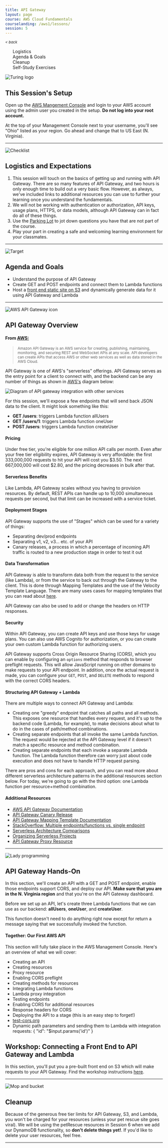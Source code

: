 ```yaml
---
title: API Gateway
layout: page
course: AWS Cloud Fundamentals
courselanding: /aws1/lessons/
session: 5
---
```


<div id="wrapper">
  <nav id="toc">
    <small><a style="font-style: italic" href="javascript:history.back()" title="">< back</a></small>
    <ol>
      <li><a href="#logistics">Logistics</a></li>
      <li><a href="#agenda">Agenda & Goals</a></li>
      <li><a href="#cleanup">Cleanup</a></li>
      <li><a href="#selfstudy">Self-Study Exercises</a></li>
    </ol>
  </nav>
  <div id="content-container">
    <section>
      <img class="section-image" src="{{ site.url }}/assets/images/turing-logo-white.png" alt="Turing logo">
      <h2 class="section-header">This Session's Setup</h2>
      <p>Open up the <a href="http://console.aws.amazon.com">AWS Mangement Console</a> and login to your AWS account using the admin user you created in the setup. <b>Do not log into your root account.</b></p>
      <p>At the top of your Management Console next to your username, you'll see "Ohio" listed as your region. Go ahead and change that to US East (N. Virginia).</p>
    </section>
    <hr>
    <section>
      <a name="logistics"></a>
      <img class="section-image" src="{{ site.url }}/assets/images/logistics.svg" alt="Checklist">
      <h2 class="section-header">Logistics and Expectations</h2>
      <ol>
        <li>This session will touch on the basics of getting up and running with API Gateway. There are so many features of API Gateway, and two hours is only enough time to build out a very basic flow. However, as always, we've included links to additional resources you can use to further your learning once you understand the fundamentals.</li>
        <li>We will not be working with authentication or authorization, API keys, usage plans, HTTPS, or data models, although API Gateway can in fact do all of these things.</li>
        <li>Use the <a target="blank" href="https://docs.google.com/document/d/13O58YyN2vt9V_7kPuNFpR0ic2c2YXxMzXYLIAN_vmao/edit?usp=sharing">Parking Lot</a> to jot down questions you have that are not part of the course.</li>
        <li>Play your part in creating a safe and welcoming learning environment for your classmates.</li>
      </ol>
    </section>
    <hr>
    <section>
      <a name="agenda"></a>
      <img class="section-image" src="{{ site.url }}/assets/images/goals.svg" alt="Target">
      <h2 class="section-header">Agenda and Goals</h2>
      <ul>
        <li>Understand the purpose of API Gateway</li>
        <li>Create GET and POST endpoints and connect them to Lambda functions</li>
        <li>Host a <a target="blank" href="http://petrescue.s3-website-us-east-1.amazonaws.com/">front end static site on S3</a> and dynamically generate data for it using API Gateway and Lambda</li>
      </ul>
    </section>
    <hr />
    <section>
      <a name="apigateway"></a>
      <img class="section-image" src="{{ site.url }}/assets/images/apigateway.svg" alt="AWS API Gateway icon">
      <h2 class="section-header">API Gateway Overview</h2>
      <h4>From <a target="blank" href="https://docs.aws.amazon.com/apigateway/latest/developerguide/welcome.html">AWS:</a></h4>
      <blockquote><small>Amazon API Gateway is an AWS service for creating, publishing, maintaining, monitoring, and securing REST and WebSocket APIs at any scale. API developers can create APIs that access AWS or other web services as well as data stored in the AWS Cloud.</small></blockquote>
      <p><span class="vocab">API Gateway</span> is one of AWS's "serverless" offerings. API Gateway serves as the entry point for a client to connect with, and the backend can be any number of things as shown in <a target="blank" href="https://docs.aws.amazon.com/apigateway/latest/developerguide/welcome.html">AWS's</a> diagram below:</p>
      <img class="screenshot" src="{{site.url}}/assets/images/apigatewaydiagram.png" alt="Diagram of API gateway integration with other services">
      <p>For this session, we'll expose a few endpoints that will send back JSON data to the client. It might look something like this:</p>
      <ul>
        <li><b>GET /users</b>: triggers Lambda function allUsers</li>
        <li><b>GET /users/1</b>: triggers Lambda function oneUser</li>
        <li><b>POST /users</b>: triggers Lambda function createUser</li>
      </ul>
      <h4>Pricing</h4>
      <p>Under free tier, you're eligible for one million API calls per month. Even after your free tier eligibility expires, API Gateway is very affordable: the first 333,000,000 requests to hit your API will cost you $3.50. The next 667,000,000 will cost $2.80, and the pricing decreases in bulk after that.</p>
      <h4>Serverless Benefits</h4>
      <p>Like Lambda, API Gateway scales without you having to provision resources. By default, REST APIs can handle up to 10,000 simultaneous requests per second, but that limit can be increased with a service ticket.</p>
      <h4>Deployment Stages</h4>
      <p>API Gateway supports the use of "Stages" which can be used for a variety of things:</p>
      <ul>
        <li>Separating dev/prod endpoints</li>
        <li>Separating v1, v2, v3... etc. of your API</li>
        <li>Canary releases, a process in which a percentage of incoming API traffic is routed to a new production stage in order to test it out</li>
      </ul>
      <h4>Data Transformation</h4>
      <p>API Gateway is able to transform data both from the request to the service (like Lambda), or from the service to back out through the Gateway to the client. This is done through Mapping Templates and the use of the Velocity Template Language. There are many uses cases for mapping templates that you can read about <a target="blank" href="https://docs.amazonaws.cn/en_us/apigateway/latest/developerguide/apigateway-override-request-response-parameters.html">here</a>.</p>
      <p>API Gateway can also be used to add or change the headers on HTTP responses.</p>
      <h4>Security</h4>
      <p>Within API Gateway, you can create API keys and use those keys for usage plans. You can also use AWS Cognito for authorization, or you can create your own custom Lambda function for authorizing users.</p>
      <p>API Gateway supports Cross Origin Resource Sharing (CORS), which you can enable by configuring an <code>options</code> method that responds to browser preflight requests. This will allow JavaScript running on other domains to make requests to your API endpoint. In addition, once the actual request is made, you can configure your <code>GET</code>, <code>POST</code>, and <code>DELETE</code> methods to respond with the correct CORS headers.</p>
      <h4>Structuring API Gateway + Lambda</h4>
      <p>There are multiple ways to connect API Gateway and Lambda:</p>
      <ul>
        <li>Creating one "greedy" endpoint that catches all paths and all methods. This exposes one resource that handles every request, and it's up to the backend code (Lambda, for example), to make decisions about what to do in the cases of path/method combinations.</li>
        <li>Creating separate endpoints that all invoke the same Lambda function. The request would be rejected at the API Gateway level if it doesn't match a specific resource and method combination.</li>
        <li>Creating separate endpoints that each invoke a separate Lambda function. The Lambda function therefore can worry just about code execution and does not have to handle HTTP request parsing.</li>
      </ul>
      <p>There are pros and cons for each approach, and you can read more about different serverless architecture patterns in the additional resources section below. For today, we're going to go with the third option: one Lambda function per resource+method combination.</p>
      <h4>Additional Resources</h4>
      <ul>
        <li><a target="blank" href="https://docs.aws.amazon.com/apigateway/latest/developerguide/welcome.html">AWS API Gateway Documentation</a></li>
        <li><a target="blank" href="https://docs.aws.amazon.com/apigateway/latest/developerguide/canary-release.html">API Gateway Canary Release</a></li>
        <li><a target="blank" href="https://docs.aws.amazon.com/apigateway/latest/developerguide/api-gateway-mapping-template-reference.html">API Gateway Mapping Template Documentation</a></li>
        <li><a target="blank" href="https://stackoverflow.com/questions/51642913/is-it-better-to-have-1-lambda-function-per-route-or-1-lambda-that-handles-child">StackOverflow: Multiple endpoints/functions vs. single endpoint</a></li>
        <li><a target="blank" href="https://serverless.com/blog/serverless-architecture-code-patterns/">Serverless Architecture Comparisons</a></li>
        <li><a href="https://serverless-stack.com/chapters/organizing-serverless-projects.html">Organizing Serverless Projects</a></li>
        <li><a target="blank" href="https://docs.aws.amazon.com/apigateway/latest/developerguide/api-gateway-set-up-simple-proxy.html#api-gateway-proxy-resource?icmpid=docs_apigateway_console">API Gateway Proxy Resource</a></li>
      </ul>
    </section>
    <hr>
    <section>
      <a name="handson"></a>
      <img class="section-image" src="{{ site.url }}/assets/images/functions.svg" alt="Lady programming">
      <h2 class="section-header">API Gateway Hands-On</h2>
      <p>In this section, we'll create an API with a GET and POST endpoint, enable those endpoints support CORS, and deploy our API. <b>Make sure that you are in the N. Virginia region</b> and that you're on the API Gateway dashboard.</p>
      <p>Before we set up an API, let's create three Lambda functions that we can use as our backend: <b>allUsers</b>, <b>oneUser</b>, and <b>createUser</b>.</p>
      <p>This function doesn't need to do anything right now except for return a message saying that we successfully invoked the function.</p>
      <div class="together">
        <h4>Together: Our First AWS API</h4>
        <p>This section will fully take place in the AWS Management Console. Here's an overview of what we will cover:</p>
        <ul>
          <li>Creating an API</li>
          <li>Creating resources</li>
          <li>Proxy resource</li>
          <li>Enabling CORS preflight</li>
          <li>Creating methods for resources</li>
          <li>Integrating Lambda functions</li>
          <li>Lambda proxy integration</li>
          <li>Testing endpoints</li>
          <li>Enabling CORS for additional resources</li>
          <li>Response headers for CORS</li>
          <li>Deploying the API to a stage (this is an easy step to forget!)</li>
          <li><a target="blank" href="https://www.test-cors.org">test-cors.org</a></li>
          <li>Dynamic path parameters and sending them to Lambda with integration requests: { "id": "$input.params('id')" }</li>
        </ul>
      </div>
    </section>
    <section>
      <h2 class="section-header">Workshop: Connecting a Front End to API Gateway and Lambda</h2>
      <p>In this section, you'll put you a pre-built front end on S3 which will make requests to your API Gateway. Find the workshop instructions <a href="{{site.url}}/aws1/lessons/5_workshop.html">here</a>.</p>
    </section>
    <hr>
    <section>
      <a name="cleanup"></a>
      <img class="section-image" src="{{ site.url }}/assets/images/cleaning.svg" alt="Mop and bucket">
      <h2 class="section-header">Cleanup</h2>
      <p>Because of the generous free tier limits for API Gateway, S3, and Lambda, you won't be charged for your resources (unless your pet rescue site goes viral). We will be using the petRescue resources in Session 6 when we add our DynamoDB functionality, so <b>don't delete things yet!</b>. If you'd like to delete your user resources, feel free.</p>
    </section>
    <hr />
  </div>
</div>
<script
src="https://code.jquery.com/jquery-3.2.1.min.js"
integrity="sha256-hwg4gsxgFZhOsEEamdOYGBf13FyQuiTwlAQgxVSNgt4="
crossorigin="anonymous"></script>
